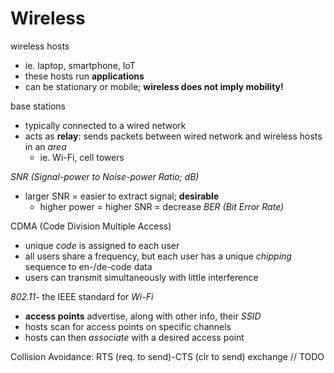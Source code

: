 # Wireless
wireless hosts
- ie. laptop, smartphone, IoT
- these hosts run **applications**
- can be stationary or mobile; **wireless does not imply mobility!**

base stations
- typically connected to a wired network
- acts as **relay**: sends packets between wired network and wireless hosts in an *area*
	- ie. Wi-Fi, cell towers

*SNR (Signal-power to Noise-power Ratio; dB)*
- larger SNR = easier to extract signal; **desirable**
	- higher power = higher SNR = decrease *BER (Bit Error Rate)*

CDMA (Code Division Multiple Access)
- unique *code* is assigned to each user
- all users share a frequency, but each user has a unique *chipping* sequence to en-/de-code data
- users can transmit simultaneously with little interference

*802.11*- the IEEE standard for *Wi-Fi*
- **access points** advertise, along with other info, their *SSID*
- hosts scan for access points on specific channels
- hosts can then *associate* with a desired access point

Collision Avoidance: RTS (req. to send)-CTS (clr to send) exchange
 // TODO